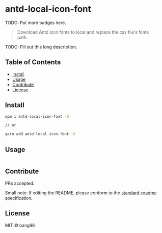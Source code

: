 # antd-local-icon-font

TODO: Put more badges here.

> Download Antd icon fonts to local and replace the css file&#39;s fonts path.

TODO: Fill out this long description.

## Table of Contents

- [Install](#install)
- [Usage](#usage)
- [Contribute](#contribute)
- [License](#license)

## Install

```sh
npm i antd-local-icon-font -D

// or

yarn add antd-local-icon-font -D
```

## Usage

```
```

## Contribute

PRs accepted.

Small note: If editing the README, please conform to the [standard-readme](https://github.com/RichardLitt/standard-readme) specification.

## License

MIT © bang88
